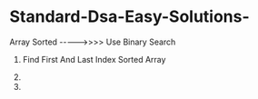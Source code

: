 # Standard-Dsa-Easy-Solutions-

Array Sorted ----->>>> Use Binary Search

1. Find First And Last Index Sorted Array

2. 
3. 
